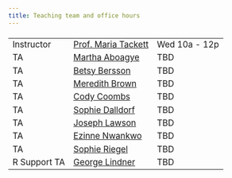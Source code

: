 ```yaml
---
title: Teaching team and office hours
---
```


<style>
  .column {
  width: 100%;
  }

  table {
  width: 500px;
  font-size: 17px;
  font-weight: 400;
  padding-top: 5px;
  padding-bottom: 5px;
  }
  
  
</style>
  
|            |                     |     |
|------------|---------------------|-----|
| Instructor | [Prof. Maria Tackett](mailto:maria.tackett@duke.edu) | Wed 10a - 12p |
| TA         | [Martha Aboagye](mailto:martha.aboagye@duke.edu)      | TBD |
| TA         | [Betsy Bersson](mailto:elb75@duke.edu)      | TBD |
| TA         | [Meredith Brown](mailto:meredith.brown@duke.edu)     | TBD |
| TA         | [Cody Coombs](mailto:cody.coombs@duke.edu)         | TBD |
| TA         | [Sophie Dalldorf](mailto:sophia.dalldorf@duke.edu)    | TBD |
| TA         | [Joseph Lawson](mailto:joseph.lawson@duke.edu)    | TBD |
| TA         | [Ezinne Nwankwo](mailto:ezinne.nwankwo@duke.edu)    | TBD |
| TA         | [Sophie Riegel](mailto:sophie.riegel@duke.edu)    | TBD |
| R Support TA        | [George Lindner](mailto:georger.lindner@duke.edu)    | TBD |
